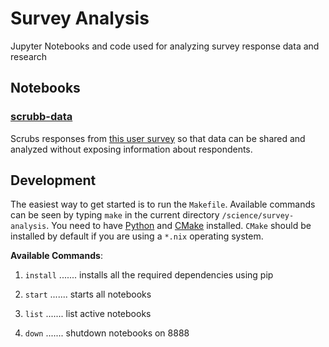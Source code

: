 # Survey Analysis

Jupyter Notebooks and code used for analyzing survey response data and research

## Notebooks

### [scrubb-data](./scrubb-data.md)

Scrubs responses from [this user survey]() so that data can be shared and analyzed without exposing information about respondents.

## Development

The easiest way to get started is to run the `Makefile`. Available commands can be seen by typing `make` in the current directory `/science/survey-analysis`. You need to have [Python](https://www.python.org/downloads/) and [CMake](https://cmake.org/) installed. `CMake` should be installed by default if you are using a `*.nix` operating system.

**Available Commands**:

1. `install` ....... installs all the required dependencies using pip

2. `start` ....... starts all notebooks

3. `list` ....... list active notebooks

4. `down` ....... shutdown notebooks on 8888
